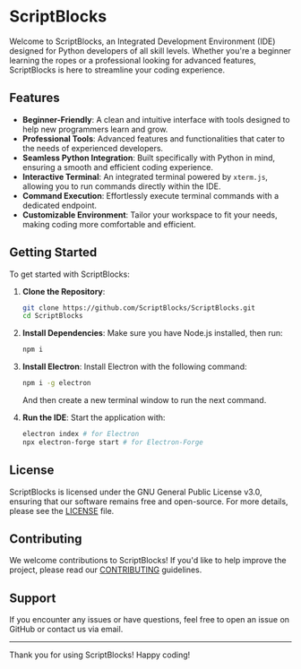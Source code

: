 # ScriptBlocks

Welcome to ScriptBlocks, an Integrated Development Environment (IDE) designed for Python developers of all skill levels. Whether you're a beginner learning the ropes or a professional looking for advanced features, ScriptBlocks is here to streamline your coding experience.

## Features

- **Beginner-Friendly**: A clean and intuitive interface with tools designed to help new programmers learn and grow.
- **Professional Tools**: Advanced features and functionalities that cater to the needs of experienced developers.
- **Seamless Python Integration**: Built specifically with Python in mind, ensuring a smooth and efficient coding experience.
- **Interactive Terminal**: An integrated terminal powered by `xterm.js`, allowing you to run commands directly within the IDE.
- **Command Execution**: Effortlessly execute terminal commands with a dedicated endpoint.
- **Customizable Environment**: Tailor your workspace to fit your needs, making coding more comfortable and efficient.

## Getting Started

To get started with ScriptBlocks:

1. **Clone the Repository**:
   ```bash
   git clone https://github.com/ScriptBlocks/ScriptBlocks.git
   cd ScriptBlocks
   ```

2. **Install Dependencies**: Make sure you have Node.js installed, then run:
   ```bash
   npm i
   ```

3. **Install Electron**: Install Electron with the following command:
   ```bash
   npm i -g electron
   ```

   And then create a new terminal window to run the next command.

4. **Run the IDE**: Start the application with:
   ```bash
   electron index # for Electron
   npx electron-forge start # for Electron-Forge
   ```

## License
ScriptBlocks is licensed under the GNU General Public License v3.0, ensuring that our software remains free and open-source. For more details, please see the [LICENSE](LICENSE) file.

## Contributing
We welcome contributions to ScriptBlocks! If you'd like to help improve the project, please read our [CONTRIBUTING](CONTRIBUTING.md) guidelines.

## Support
If you encounter any issues or have questions, feel free to open an issue on GitHub or contact us via email.

<hr>

Thank you for using ScriptBlocks! Happy coding!